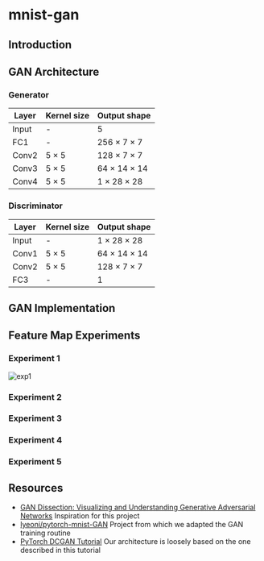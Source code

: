 # mnist-gan

## Introduction

## GAN Architecture

### Generator

| Layer | Kernel size | Output shape |
| --- | --- | --- |
| Input | - | 5 |
| FC1 | - | 256 &times; 7 &times; 7 |
| Conv2 | 5 &times; 5 | 128 &times; 7 &times; 7 |
| Conv3 | 5 &times; 5 | 64 &times; 14 &times; 14 |
| Conv4 | 5 &times; 5 | 1 &times; 28 &times; 28 |

### Discriminator

| Layer | Kernel size | Output shape |
| --- | --- | --- |
| Input | - | 1 &times; 28 &times; 28 |
| Conv1 | 5 &times; 5 | 64 &times; 14 &times; 14 |
| Conv2 | 5 &times; 5 | 128 &times; 7 &times; 7 |
| FC3 | - | 1 |

## GAN Implementation

## Feature Map Experiments

### Experiment 1

![exp1](https://github.com/binhanle/mnist-gan/blob/main/results/experiment1_a.jpg)

### Experiment 2

### Experiment 3

### Experiment 4

### Experiment 5

## Resources
- [GAN Dissection: Visualizing and Understanding Generative Adversarial Networks](https://arxiv.org/abs/1811.10597) Inspiration for this project
- [lyeoni/pytorch-mnist-GAN](https://github.com/lyeoni/pytorch-mnist-GAN) Project from which we adapted the GAN training routine
- [PyTorch DCGAN Tutorial](https://pytorch.org/tutorials/beginner/dcgan_faces_tutorial.html) Our architecture is loosely based on the one described in this tutorial
